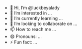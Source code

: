 - 👋 Hi, I’m @luckbeyalady
- 👀 I’m interested in ...
- 🌱 I’m currently learning ...
- 💞️ I’m looking to collaborate on ...
- 📫 How to reach me ...
- 😄 Pronouns: ...
- ⚡ Fun fact: ...

<!---
luckbeyalady/luckbeyalady is a ✨ special ✨ repository because its `README.md` (this file) appears on your GitHub profile.
You can click the Preview link to take a look at your changes.
--->
